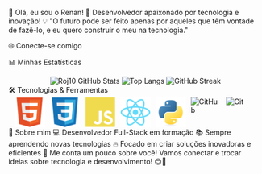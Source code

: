 👋 Olá, eu sou o Renan!
🚀 Desenvolvedor apaixonado por tecnologia e inovação!
💡 "O futuro pode ser feito apenas por aqueles que têm vontade de fazê-lo, e eu quero construir o meu na tecnologia."

🌐 Conecte-se comigo




📊 Minhas Estatísticas
<div align="center"> <img height="180em" src="https://github-readme-stats.vercel.app/api?username=Roj10&show_icons=true&theme=dracula" alt="Roj10 GitHub Stats"/> <img height="180em" src="https://github-readme-stats.vercel.app/api/top-langs/?username=Roj10&layout=compact&theme=dracula" alt="Top Langs"/> <img height="180em" src="https://streak-stats.demolab.com/?user=Roj10&theme=dracula" alt="GitHub Streak"/> </div>
🛠 Tecnologias & Ferramentas
<div style="display: flex; flex-wrap: wrap; justify-content: center; gap: 10px;"> <img src="https://raw.githubusercontent.com/devicons/devicon/master/icons/html5/html5-original.svg" alt="HTML5" width="60" height="60"/> <img src="https://raw.githubusercontent.com/devicons/devicon/master/icons/css3/css3-original.svg" alt="CSS3" width="60" height="60"/> <img src="https://raw.githubusercontent.com/devicons/devicon/master/icons/javascript/javascript-plain.svg" alt="JavaScript" width="60" height="60"/> <img src="https://raw.githubusercontent.com/devicons/devicon/master/icons/react/react-original.svg" alt="React" width="60" height="60"/> <img src="https://raw.githubusercontent.com/devicons/devicon/master/icons/python/python-original.svg" alt="Python" width="60" height="60"/> <img src="https://cdn.jsdelivr.net/gh/devicons/devicon@latest/icons/github/github-original.svg" alt="GitHub" width="60" height="60"/> <img src="https://cdn.jsdelivr.net/gh/devicons/devicon@latest/icons/git/git-original.svg" alt="Git" width="60" height="60"/> </div>
🚀 Sobre mim
💻 Desenvolvedor Full-Stack em formação
📚 Sempre aprendendo novas tecnologias
🔥 Focado em criar soluções inovadoras e eficientes
💬 Me conta um pouco sobre você! Vamos conectar e trocar ideias sobre tecnologia e desenvolvimento! 😊🚀
